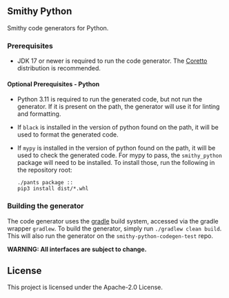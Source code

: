 ## Smithy Python

Smithy code generators for Python.

### Prerequisites

* JDK 17 or newer is required to run the code generator. The
  [Coretto](https://docs.aws.amazon.com/corretto/latest/corretto-17-ug/downloads-list.html)
  distribution is recommended.

#### Optional Prerequisites - Python

* Python 3.11 is required to run the generated code, but not run the generator.
  If it is present on the path, the generator will use it for linting and
  formatting.
* If `black` is installed in the version of python found on the path, it will
  be used to format the generated code.
* If `mypy` is installed in the version of python found on the path, it will
  be used to check the generated code. For mypy to pass, the `smithy_python`
  package will need to be installed. To install those, run the following in
  the repository root:

  ```
  ./pants package ::
  pip3 install dist/*.whl
  ```

### Building the generator

The code generator uses the [gradle](https://gradle.org) build system, accessed
via the gradle wrapper `gradlew`. To build the generator, simply run
`./gradlew clean build`. This will also run the generator on the
`smithy-python-codegen-test` repo.

**WARNING: All interfaces are subject to change.**

## License

This project is licensed under the Apache-2.0 License.

